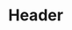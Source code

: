 <!-- TITLE: Malaria -->
<!-- SUBTITLE: Infects your target with a deadly plague of malaria, causing between 38 and 67 damage every six seconds. -->

# Header